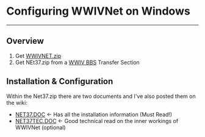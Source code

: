 # Configuring WWIVNet on Windows
***

## Overview

1. Get [WWIVNET.zip](http://wwivbbs.com/wwivnet/)
2. Get NEt37.zip from a [WWIV BBS](http://wwivbbs.com/bbslist/) Transfer Section

## Installation & Configuration
Within the Net37.zip there are two documents and I've also posted them on the wiki:  

* [NET37.DOC](net37doc) <- Has all the installation information (Must Read!)
* [NET37TEC.DOC](net37tecdoc) <- Good technical read on the inner workings of WWIVNet (optional)

